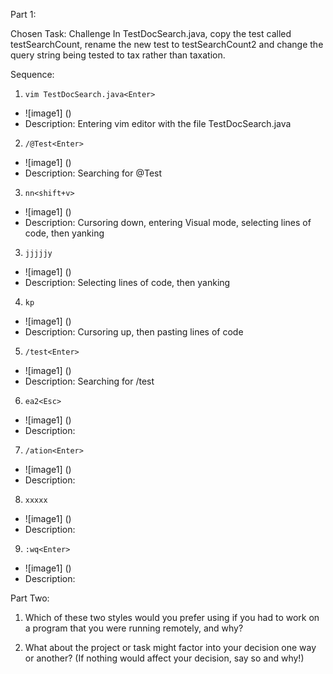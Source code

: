 Part 1:

Chosen Task: Challenge In TestDocSearch.java, copy the test called testSearchCount, rename the new test to testSearchCount2 and change the query string being tested to tax rather than taxation. 

Sequence: 

1.  `vim TestDocSearch.java<Enter>` 
- ![image1] ()
- Description: Entering vim editor with the file TestDocSearch.java 

2. `/@Test<Enter>`
- ![image1] ()
- Description: Searching for @Test

3. `nn<shift+v>`
- ![image1] ()
- Description: Cursoring down, entering Visual mode, selecting lines of code, then yanking 

3. `jjjjjy`
- ![image1] ()
- Description: Selecting lines of code, then yanking 

4. `kp`
- ![image1] ()
- Description: Cursoring up, then pasting lines of code

5. `/test<Enter>`
- ![image1] ()
- Description: Searching for /test 

6. `ea2<Esc>`
- ![image1] ()
- Description: 

7. `/ation<Enter>` 
- ![image1] ()
- Description: 

8. `xxxxx` 
- ![image1] ()
- Description: 

9. `:wq<Enter>` 
- ![image1] ()
- Description: 


Part Two: 

1. Which of these two styles would you prefer using if you had to work on a program that you were running remotely, and why?

2. What about the project or task might factor into your decision one way or another? (If nothing would affect your decision, say so and why!)